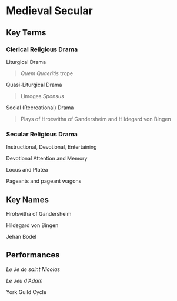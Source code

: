 # Medieval Secular

## Key Terms

### Clerical Religious Drama

Liturgical Drama

> _Quem Quaeritis_ trope

Quasi-Liturgical Drama

> Limoges _Sponsus_

Social (Recreational) Drama

> Plays of Hrotsvitha of Gandersheim and Hildegard von Bingen

### Secular Religious Drama

Instructional, Devotional, Entertaining

Devotional Attention and Memory

Locus and Platea

Pageants and pageant wagons

## Key Names

Hrotsvitha of Gandersheim

Hildegard von Bingen

Jehan Bodel

## Performances

_Le Je de saint Nicolas_

_Le Jeu d'Adam_

York Guild Cycle